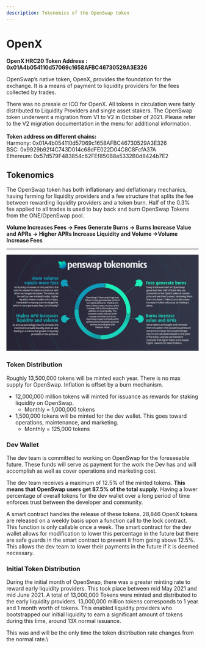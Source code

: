 ```yaml
---
description: Tokenomics of the OpenSwap token
---
```


# OpenX

**OpenX HRC20 Token Address : 0x01A4b054110d57069c1658AFBC46730529A3E326**

OpenSwap’s native token, OpenX, provides the foundation for the exchange. It is a means of payment to liquidity providers for the fees collected by trades.&#x20;

There was no presale or ICO for OpenX. All tokens in circulation were fairly distributed to Liquidity Providers and single asset stakers. The OpenSwap token underwent a migration from V1 to V2 in October of 2021. Please refer to the V2 migration documentation in the menu for additional information.\
\
**Token address on different chains:**\
Harmony: 0x01A4b054110d57069c1658AFBC46730529A3E326 \
BSC: 0x9929b92f4C743D014c68dFE022D04C8C8FcfA37A \
Ethereum: 0x57d579F483854c62FEf850B8a5332B0d8424b7E2

## Tokenomics&#x20;

The OpenSwap token has both inflationary and deflationary mechanics, having farming for liquidity providers and a fee structure that splits the fee between rewarding liquidity providers and a token burn.  Half of the 0.3% fee applied to all trades is used to buy back and burn OpenSwap Tokens from the ONE/OpenSwap pool.

**Volume Increases Fees -> Fees Generate Burns -> Burns Increase Value and APRs -> Higher APRs Increase Liquidity and Volume ->Volume Increase Fees**

****

![](../.gitbook/assets/tokenomics.jpg)

### Token Distribution

Roughly 13,500,000 tokens will be minted each year.  There is no max supply for OpenSwap. Inflation is offset by a burn mechanism.

* 12,000,000 million tokens will minted for issuance as rewards for staking liquidity on OpenSwap.
  * Monthly = 1,000,000 tokens
* 1,500,000 tokens will be minted for the dev wallet.  This goes toward operations, maintenance, and marketing.
  * Monthly = 125,000 tokens

### Dev Wallet

The dev team is committed to working on OpenSwap for the foreseeable future.  These funds will serve as payment for the work the Dev has and will accomplish  as well as cover operations and marketing cost.

The dev team receives a maximum of 12.5% of the minted tokens. **This means that OpenSwap users get 87.5% of the total supply.**   Having a lower percentage of overall tokens for the dev wallet over a long period of time enforces trust between the developer and community.

A smart contract handles the release of these tokens.  28,846 OpenX tokens are released on a weekly basis upon a function call to the lock contract. This function is only callable once a week.  The smart contract for the dev wallet allows for modification to lower this percentage in the future but there are safe guards in the smart contract to prevent it from going above 12.5%.  This allows the dev team to lower their payments in the future if it is deemed necessary.

### **Initial Token Distribution**

During the initial month of OpenSwap, there was a greater minting rate to reward early liquidity providers.  This took place between mid May 2021 and mid June 2021. A total of 13,000,000 Tokens were minted and distributed to the early liquidity providers. 13,000,000 million tokens corresponds to 1 year and 1 month worth of tokens. This enabled liquidity providers who bootstrapped our initial liquidity to earn a significant amount of tokens during this time, around 13X normal issuance. &#x20;

This was and will be the only time the token distribution rate changes from the normal rate.\
